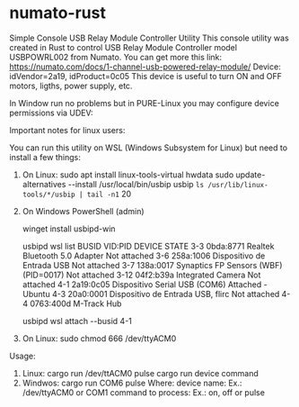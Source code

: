 # numato-rust
Simple Console USB Relay Module Controller Utility
This console utility was created in Rust to control USB Relay Module Controller model USBPOWRL002 from Numato.
You can get more this link: https://numato.com/docs/1-channel-usb-powered-relay-module/
Device: idVendor=2a19, idProduct=0c05
This device is useful to turn ON and OFF motors, ligths, power supply, etc.

In Window run no problems but in PURE-Linux you may configure device permissions via UDEV:

Important notes for linux users:

You can run this utility on WSL (Windows Subsystem for Linux) but need to install a few things:
1. On Linux:
    sudo apt install linux-tools-virtual hwdata
    sudo update-alternatives --install /usr/local/bin/usbip usbip `ls /usr/lib/linux-tools/*/usbip | tail -n1` 20

2. On Windows PowerShell (admin)

    winget install usbipd-win

    usbipd wsl list
    BUSID  VID:PID    DEVICE                                                        STATE
    3-3    0bda:8771  Realtek Bluetooth 5.0 Adapter                                 Not attached
    3-6    258a:1006  Dispositivo de Entrada USB                                    Not attached
    3-7    138a:0017  Synaptics FP Sensors (WBF) (PID=0017)                         Not attached
    3-12   04f2:b39a  Integrated Camera                                             Not attached
    4-1    2a19:0c05  Dispositivo Serial USB (COM6)                                 Attached - Ubuntu
    4-3    20a0:0001  Dispositivo de Entrada USB, flirc                             Not attached
    4-4    0763:400d  M-Track Hub

    usbipd wsl attach --busid 4-1

3. On Linux:
    sudo chmod 666 /dev/ttyACM0

Usage:
1. Linux: cargo run /dev/ttACM0 pulse
cargo run device command
2. Windwos: cargo run COM6 pulse
Where:
device name: Ex.: /dev/ttyACM0 or COM1
command to process: Ex.: on, off or pulse
